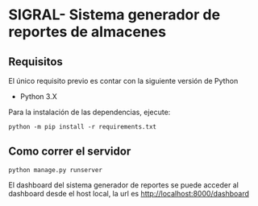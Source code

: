 # SIGRAL- Sistema generador de reportes de almacenes

## Requisitos

El único requisito previo es contar con la siguiente versión de Python

- Python 3.X

Para la instalación de las dependencias, ejecute:

```
python -m pip install -r requirements.txt
```


## Como correr el servidor

```
python manage.py runserver
```

El dashboard del sistema generador de reportes se puede acceder al dashboard desde el host local, la url es <http://localhost:8000/dashboard>